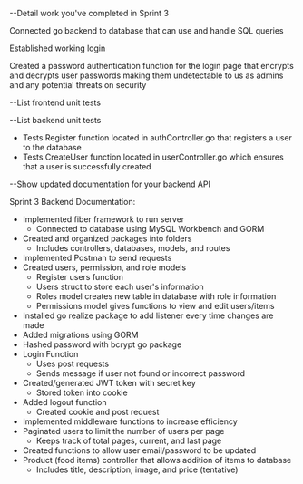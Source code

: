 --Detail work you've completed in Sprint 3

Connected go backend to database that can use and handle SQL queries

Established working login

Created a password authentication function for the login page that encrypts and decrypts user passwords making them undetectable to us as admins and any potential threats on security

--List frontend unit tests


--List backend unit tests
- Tests Register function located in authController.go that registers a user to the database
- Tests CreateUser function located in userController.go which ensures that a user is successfully created

--Show updated documentation for your backend API 

Sprint 3 Backend Documentation:
- Implemented fiber framework to run server
    - Connected to database using MySQL Workbench and GORM
- Created and organized packages into folders
    - Includes controllers, databases, models, and routes
- Implemented Postman to send requests
- Created users, permission, and role models
    - Register users function
    - Users struct to store each user's information
    - Roles model creates new table in database with role information
    - Permissions model gives functions to view and edit users/items
- Installed go realize package to add listener every time changes are made
- Added migrations using GORM
- Hashed password with bcrypt go package
- Login Function
    - Uses post requests
    - Sends message if user not found or incorrect password
- Created/generated JWT token with secret key
    - Stored token into cookie
- Added logout function
    - Created cookie and post request
- Implemented middleware functions to increase efficiency
- Paginated users to limit the number of users per page
    - Keeps track of total pages, current, and last page
- Created functions to allow user email/password to be updated
- Product (food items) controller that allows addition of items to database
    - Includes title, description, image, and price (tentative)

